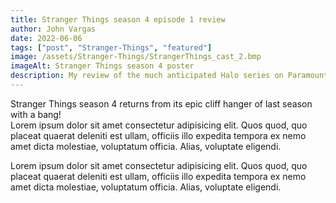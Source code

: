 ```yaml
---
title: Stranger Things season 4 episode 1 review
author: John Vargas
date: 2022-06-06
tags: ["post", "Stranger-Things", "featured"]
image: /assets/Stranger-Things/StrangerThings_cast_2.bmp
imageAlt: Stranger Things season 4 poster
description: My review of the much anticipated Halo series on Paramount+
---
```


Stranger Things season 4 returns from its epic cliff hanger of last season with a bang!
<br>
Lorem ipsum dolor sit amet consectetur adipisicing elit. Quos quod, quo placeat quaerat deleniti est ullam, officiis illo expedita tempora ex nemo amet dicta molestiae, voluptatum officia. Alias, voluptate eligendi.
<br>

Lorem ipsum dolor sit amet consectetur adipisicing elit. Quos quod, quo placeat quaerat deleniti est ullam, officiis illo expedita tempora ex nemo amet dicta molestiae, voluptatum officia. Alias, voluptate eligendi.